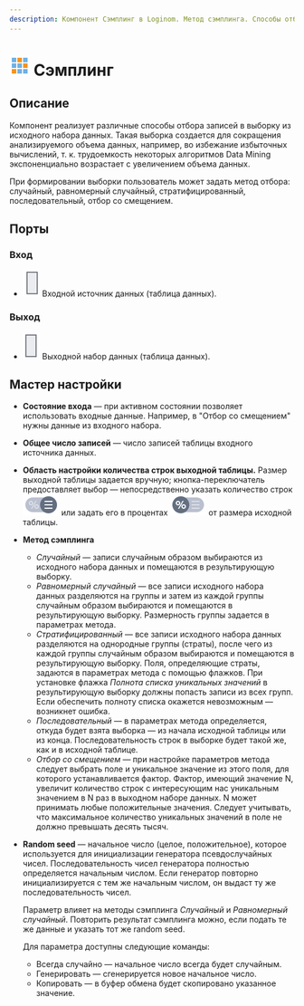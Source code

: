 ```yaml
---
description: Компонент Сэмплинг в Loginom. Метод сэмплинга. Способы отбора записей в выборку. Мастер настройки.
---
```

# ![ ](./../../images/icons/components/sampling_default.svg) Сэмплинг

## Описание

Компонент реализует различные способы отбора записей в выборку из исходного набора данных. Такая выборка создается для сокращения анализируемого объема данных, например, во избежание избыточных вычислений, т. к. трудоемкость некоторых алгоритмов Data Mining экспоненциально возрастает с увеличением объема данных.

При формировании выборки пользователь может задать метод отбора: случайный, равномерный случайный, стратифицированный, последовательный, отбор со смещением.

## Порты

### Вход

* ![ ](./../../images/icons/app/node/ports/inputs/table_inactive.svg) Входной источник данных (таблица данных).

### Выход

* ![ ](./../../images/icons/app/node/ports/outputs/table_inactive.svg) Выходной набор данных (таблица данных).

## Мастер настройки

* **Состояние входа** — при активном состоянии позволяет использовать входные данные. Например, в "Отбор со смещением" нужны данные из входного набора.
* **Общее число записей** — число записей таблицы входного источника данных.
* **Область настройки количества строк выходной таблицы.**
Размер выходной таблицы задается вручную; кнопка-переключатель предоставляет выбор — непосредственно указать количество строк ![ ](./../../images/icons/wizards/datapartition/percent_default.svg) или задать его в процентах ![ ](./../../images/icons/wizards/datapartition/row_default.svg) от размера исходной таблицы.
* **Метод сэмплинга**
  * *Случайный* — записи случайным образом выбираются из исходного набора данных и помещаются в результирующую выборку.
  * *Равномерный случайный* — все записи исходного набора данных разделяются на группы и затем из каждой группы случайным образом выбираются и помещаются в результирующую выборку. Размерность группы задается в параметрах метода.
  * *Стратифицированный* — все записи исходного набора данных разделяются на однородные группы (страты), после чего из каждой группы случайным образом выбираются и помещаются в результирующую выборку. Поля, определяющие страты, задаются в параметрах метода с помощью флажков. При установке флажка *Полнота списка уникальных значений* в результирующую выборку должны попасть записи из всех групп. Если обеспечить полноту списка окажется невозможным — возникнет ошибка.
  * *Последовательный* — в параметрах метода определяется, откуда будет взята выборка — из начала исходной таблицы или из конца. Последовательность строк в выборке будет такой же, как и в исходной таблице.
  * *Отбор со смещением* —  при настройке параметров метода следует выбрать поле и уникальное значение из этого поля, для которого устанавливается фактор. Фактор, имеющий значение N, увеличит количество строк с интересующим нас уникальным значением в N раз в выходном наборе данных. N может принимать любые положительные значения. Следует учитывать, что максимальное количество уникальных значений в поле не должно превышать десять тысяч.

* **Random seed** — начальное число (целое, положительное), которое используется для инициализации генератора псевдослучайных чисел. Последовательность чисел генератора полностью определяется начальным числом. Если генератор повторно инициализируется с тем же начальным числом, он выдаст ту же последовательность чисел.

  Параметр влияет на методы сэмплинга *Случайный* и *Равномерный случайный*. Повторить результат сэмплинга можно, если подать те же данные и указать тот же random seed.

  Для параметра доступны следующие команды:

  * Всегда случайно — начальное число всегда будет случайным.
  * Генерировать — сгенерируется новое начальное число.
  * Копировать — в буфер обмена будет скопировано указанное значение.